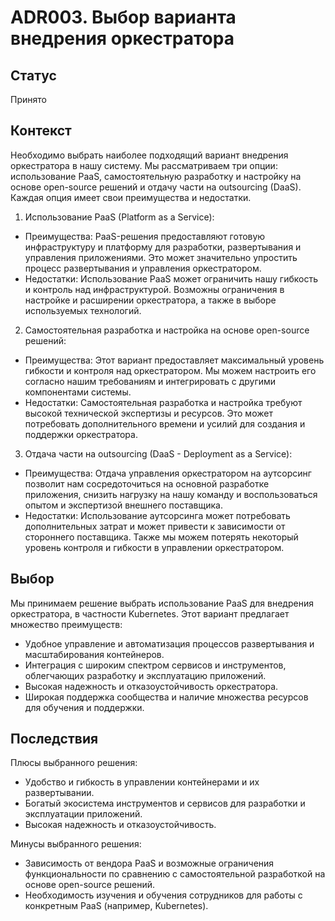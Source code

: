 # ADR003. Выбор варианта внедрения оркестратора

## Статус
Принято

## Контекст
Необходимо выбрать наиболее подходящий вариант внедрения оркестратора в нашу систему. Мы рассматриваем три опции: использование PaaS, самостоятельную разработку и настройку на основе open-source решений и отдачу части на outsourcing (DaaS). Каждая опция имеет свои преимущества и недостатки.

1. Использование PaaS (Platform as a Service):
- Преимущества: PaaS-решения предоставляют готовую инфраструктуру и платформу для разработки, развертывания и управления приложениями. Это может значительно упростить процесс развертывания и управления оркестратором.
- Недостатки: Использование PaaS может ограничить нашу гибкость и контроль над инфраструктурой. Возможны ограничения в настройке и расширении оркестратора, а также в выборе используемых технологий.

2. Самостоятельная разработка и настройка на основе open-source решений:
- Преимущества: Этот вариант предоставляет максимальный уровень гибкости и контроля над оркестратором. Мы можем настроить его согласно нашим требованиям и интегрировать с другими компонентами системы.
- Недостатки: Самостоятельная разработка и настройка требуют высокой технической экспертизы и ресурсов. Это может потребовать дополнительного времени и усилий для создания и поддержки оркестратора.

3. Отдача части на outsourcing (DaaS - Deployment as a Service):
- Преимущества: Отдача управления оркестратором на аутсорсинг позволит нам сосредоточиться на основной разработке приложения, снизить нагрузку на нашу команду и воспользоваться опытом и экспертизой внешнего поставщика.
- Недостатки: Использование аутсорсинга может потребовать дополнительных затрат и может привести к зависимости от стороннего поставщика. Также мы можем потерять некоторый уровень контроля и гибкости в управлении оркестратором.

## Выбор
Мы принимаем решение выбрать использование PaaS для внедрения оркестратора, в частности Kubernetes. Этот вариант предлагает множество преимуществ:

- Удобное управление и автоматизация процессов развертывания и масштабирования контейнеров.
- Интеграция с широким спектром сервисов и инструментов, облегчающих разработку и эксплуатацию приложений.
- Высокая надежность и отказоустойчивость оркестратора.
- Широкая поддержка сообщества и наличие множества ресурсов для обучения и поддержки.

## Последствия
Плюсы выбранного решения:
- Удобство и гибкость в управлении контейнерами и их развертывании.
- Богатый экосистема инструментов и сервисов для разработки и эксплуатации приложений.
- Высокая надежность и отказоустойчивость.

Минусы выбранного решения:
- Зависимость от вендора PaaS и возможные ограничения функциональности по сравнению с самостоятельной разработкой на основе open-source решений.
- Необходимость изучения и обучения сотрудников для работы с конкретным PaaS (например, Kubernetes).